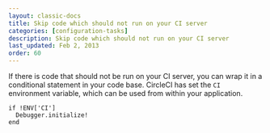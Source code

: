 ```yaml
---
layout: classic-docs
title: Skip code which should not run on your CI server
categories: [configuration-tasks]
description: Skip code which should not run on your CI server
last_updated: Feb 2, 2013
order: 60
---
```


If there is code that should not be run on your CI server, you can wrap it in a conditional statement in your code base.
CircleCI has set the `CI` environment variable, which can be used from within your application.

```
if !ENV['CI']
  Debugger.initialize!
end
```
